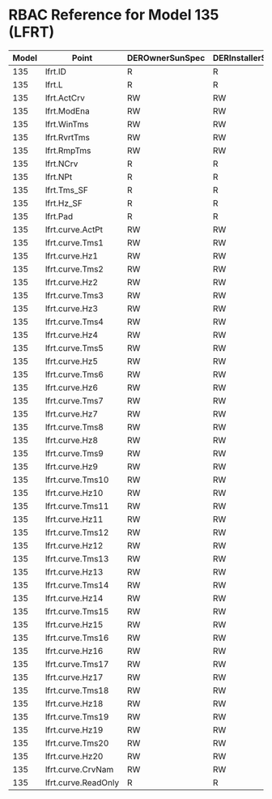 # RBAC Reference for Model 135 (LFRT)

| Model | Point | DEROwnerSunSpec | DERInstallerSunSpec | DERVendorSunSpec | ServiceProviderSunSpec | GridOperatorSunSpec |
|-------|-------|------------------|---------------------|------------------|------------------------|---------------------|
| 135 | lfrt.ID | R | R | R | R | R |
| 135 | lfrt.L | R | R | R | R | R |
| 135 | lfrt.ActCrv | RW | RW | RW | RW | RW |
| 135 | lfrt.ModEna | RW | RW | RW | RW | RW |
| 135 | lfrt.WinTms | RW | RW | RW | RW | RW |
| 135 | lfrt.RvrtTms | RW | RW | RW | RW | RW |
| 135 | lfrt.RmpTms | RW | RW | RW | RW | RW |
| 135 | lfrt.NCrv | R | R | R | R | R |
| 135 | lfrt.NPt | R | R | R | R | R |
| 135 | lfrt.Tms_SF | R | R | R | R | R |
| 135 | lfrt.Hz_SF | R | R | R | R | R |
| 135 | lfrt.Pad | R | R | R | R | R |
| 135 | lfrt.curve.ActPt | RW | RW | RW | RW | RW |
| 135 | lfrt.curve.Tms1 | RW | RW | RW | RW | RW |
| 135 | lfrt.curve.Hz1 | RW | RW | RW | RW | RW |
| 135 | lfrt.curve.Tms2 | RW | RW | RW | RW | RW |
| 135 | lfrt.curve.Hz2 | RW | RW | RW | RW | RW |
| 135 | lfrt.curve.Tms3 | RW | RW | RW | RW | RW |
| 135 | lfrt.curve.Hz3 | RW | RW | RW | RW | RW |
| 135 | lfrt.curve.Tms4 | RW | RW | RW | RW | RW |
| 135 | lfrt.curve.Hz4 | RW | RW | RW | RW | RW |
| 135 | lfrt.curve.Tms5 | RW | RW | RW | RW | RW |
| 135 | lfrt.curve.Hz5 | RW | RW | RW | RW | RW |
| 135 | lfrt.curve.Tms6 | RW | RW | RW | RW | RW |
| 135 | lfrt.curve.Hz6 | RW | RW | RW | RW | RW |
| 135 | lfrt.curve.Tms7 | RW | RW | RW | RW | RW |
| 135 | lfrt.curve.Hz7 | RW | RW | RW | RW | RW |
| 135 | lfrt.curve.Tms8 | RW | RW | RW | RW | RW |
| 135 | lfrt.curve.Hz8 | RW | RW | RW | RW | RW |
| 135 | lfrt.curve.Tms9 | RW | RW | RW | RW | RW |
| 135 | lfrt.curve.Hz9 | RW | RW | RW | RW | RW |
| 135 | lfrt.curve.Tms10 | RW | RW | RW | RW | RW |
| 135 | lfrt.curve.Hz10 | RW | RW | RW | RW | RW |
| 135 | lfrt.curve.Tms11 | RW | RW | RW | RW | RW |
| 135 | lfrt.curve.Hz11 | RW | RW | RW | RW | RW |
| 135 | lfrt.curve.Tms12 | RW | RW | RW | RW | RW |
| 135 | lfrt.curve.Hz12 | RW | RW | RW | RW | RW |
| 135 | lfrt.curve.Tms13 | RW | RW | RW | RW | RW |
| 135 | lfrt.curve.Hz13 | RW | RW | RW | RW | RW |
| 135 | lfrt.curve.Tms14 | RW | RW | RW | RW | RW |
| 135 | lfrt.curve.Hz14 | RW | RW | RW | RW | RW |
| 135 | lfrt.curve.Tms15 | RW | RW | RW | RW | RW |
| 135 | lfrt.curve.Hz15 | RW | RW | RW | RW | RW |
| 135 | lfrt.curve.Tms16 | RW | RW | RW | RW | RW |
| 135 | lfrt.curve.Hz16 | RW | RW | RW | RW | RW |
| 135 | lfrt.curve.Tms17 | RW | RW | RW | RW | RW |
| 135 | lfrt.curve.Hz17 | RW | RW | RW | RW | RW |
| 135 | lfrt.curve.Tms18 | RW | RW | RW | RW | RW |
| 135 | lfrt.curve.Hz18 | RW | RW | RW | RW | RW |
| 135 | lfrt.curve.Tms19 | RW | RW | RW | RW | RW |
| 135 | lfrt.curve.Hz19 | RW | RW | RW | RW | RW |
| 135 | lfrt.curve.Tms20 | RW | RW | RW | RW | RW |
| 135 | lfrt.curve.Hz20 | RW | RW | RW | RW | RW |
| 135 | lfrt.curve.CrvNam | RW | RW | RW | RW | RW |
| 135 | lfrt.curve.ReadOnly | R | R | R | R | R |
